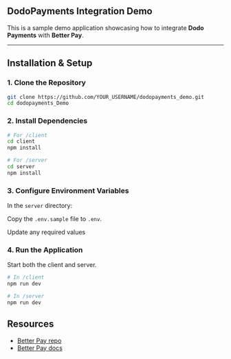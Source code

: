 ## DodoPayments Integration Demo

This is a sample demo application showcasing how to integrate **Dodo Payments** with **Better Pay**.

---

## Installation & Setup

### 1. Clone the Repository

```bash
git clone https://github.com/YOUR_USERNAME/dodopayments_demo.git
cd dodopayments_Demo
```

### 2. Install Dependencies

```bash
# For /client 
cd client
npm install

# For /server
cd server
npm install

```

### 3. Configure Environment Variables

In the `server` directory:

Copy the `.env.sample` file to `.env`.

Update any required values 


### 4.  Run the Application
Start both the client and server. 

```bash
# In /client
npm run dev

# In /server
npm run dev

```
## Resources
- [Better Pay repo](https://github.com/Muhammad-Owais-Warsi/Better-Pay)
- [Better Pay docs](https://better-pay.gitbook.io/better-pay)

